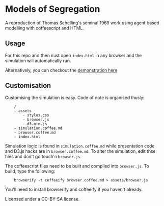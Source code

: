 # Models of Segregation

A reproduction of Thomas Schelling's seminal 1969 work using agent based modelling with coffeescript and HTML. 

## Usage

For this repo and then nust open `index.html` in any browser and the simulation will automatically run.

Alternatively, you can checkout the [demonstration here](http://dave.kinkead.com.au/models-of-segregation)


## Customisation

Customising the simulation is easy.  Code of note is organised thusly:

		/
		- assets
			- styles.css
			- browser.js
			- d3.min.js
		- simulation.coffee.md
		- browser.coffee.md
		- index.html

Simulation logic is found in `simulation.coffee.md` while presentation code and D3.js hacks are in `browser.coffee.md`.  To alter the simulation, edit thse files and don't go touch'n `browser.js`.

The coffeescript files need to be built and compiled into `browser.js`.  To build, type the following:

		browserify -t coffeeify browser.coffee.md > assets/browser.js

You'll need to install browserify and coffeeify if you haven't already.

Licensed under a CC-BY-SA license.